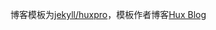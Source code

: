 博客模板为[jekyll/huxpro](https://github.com/Huxpro/huxpro.github.io)，模板作者博客[Hux Blog](https://huangxuan.me/)